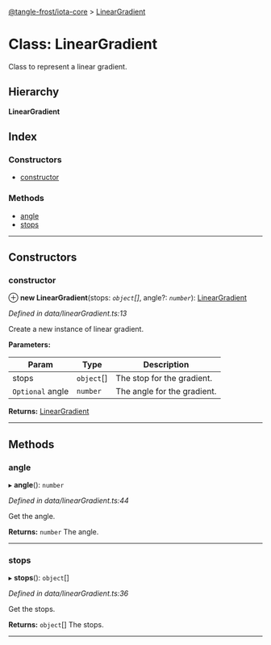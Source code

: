 [@tangle-frost/iota-core](../README.md) > [LinearGradient](../classes/lineargradient.md)

# Class: LinearGradient

Class to represent a linear gradient.

## Hierarchy

**LinearGradient**

## Index

### Constructors

* [constructor](lineargradient.md#constructor)

### Methods

* [angle](lineargradient.md#angle)
* [stops](lineargradient.md#stops)

---

## Constructors

<a id="constructor"></a>

###  constructor

⊕ **new LinearGradient**(stops: *`object`[]*, angle?: *`number`*): [LinearGradient](lineargradient.md)

*Defined in data/linearGradient.ts:13*

Create a new instance of linear gradient.

**Parameters:**

| Param | Type | Description |
| ------ | ------ | ------ |
| stops | `object`[] |  The stop for the gradient. |
| `Optional` angle | `number` |  The angle for the gradient. |

**Returns:** [LinearGradient](lineargradient.md)

___

## Methods

<a id="angle"></a>

###  angle

▸ **angle**(): `number`

*Defined in data/linearGradient.ts:44*

Get the angle.

**Returns:** `number`
The angle.

___
<a id="stops"></a>

###  stops

▸ **stops**(): `object`[]

*Defined in data/linearGradient.ts:36*

Get the stops.

**Returns:** `object`[]
The stops.

___

